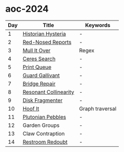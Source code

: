 # aoc-2024

| Day | Title                          | Keywords        |
| --- | ------------------------------ | --------------- |
| 1   | [Historian Hysteria](01.py)    | -               |
| 2   | [Red-Nosed Reports](02.py)     | -               |
| 3   | [Mull It Over](03.py)          | Regex           |
| 4   | [Ceres Search](04.py)          | -               |
| 5   | [Print Queue](05.py)           | -               |
| 6   | [Guard Gallivant](06.py)       | -               |
| 7   | [Bridge Repair](07.py)         | -               |
| 8   | [Resonant Collinearity](08.py) | -               |
| 9   | [Disk Fragmenter](09.py)       | -               |
| 10  | [Hoof It](10.py)               | Graph traversal |
| 11  | [Plutonian Pebbles](11.py)     | -               |
| 12  | Garden Groups                  | -               |
| 13  | Claw Contraption               | -               |
| 14  | [Restroom Redoubt](14.py)      | -               |
